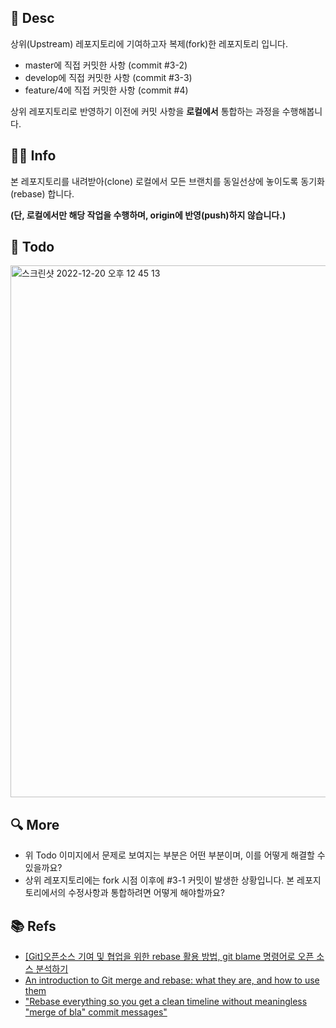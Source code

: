 ## 📄 Desc
상위(Upstream) 레포지토리에 기여하고자 복제(fork)한 레포지토리 입니다.
 - master에 직접 커밋한 사항 (commit #3-2)
 - develop에 직접 커밋한 사항 (commit #3-3)
 - feature/4에 직접 커밋한 사항 (commit #4)

상위 레포지토리로 반영하기 이전에 커밋 사항을 **로컬에서** 통합하는 과정을 수행해봅니다.

## ☝🏻 Info
본 레포지토리를 내려받아(clone) 로컬에서 모든 브랜치를 동일선상에 놓이도록 동기화(rebase) 합니다.

**(단, 로컬에서만 해당 작업을 수행하며, origin에 반영(push)하지 않습니다.)**



## 🎯 Todo
<img width="851" alt="스크린샷 2022-12-20 오후 12 45 13" src="https://user-images.githubusercontent.com/17680551/208579059-358a6001-c1c8-4442-b029-bbee8e6b012f.png">


## 🔍 More
- 위 Todo 이미지에서 문제로 보여지는 부분은 어떤 부분이며, 이를 어떻게 해결할 수 있을까요?
- 상위 레포지토리에는 fork 시점 이후에 #3-1 커밋이 발생한 상황입니다. 본 레포지토리에서의 수정사항과 통합하려면 어떻게 해야할까요?


## 📚 Refs
 - [[Git]오픈소스 기여 및 협업을 위한 rebase 활용 방법, git blame 명령어로 오픈 소스 분석하기](https://ihp001.tistory.com/229)
 - [An introduction to Git merge and rebase: what they are, and how to use them](https://www.freecodecamp.org/news/an-introduction-to-git-merge-and-rebase-what-they-are-and-how-to-use-them-131b863785f/)
 - ["Rebase everything so you get a clean timeline without meaningless "merge of bla" commit messages"](https://news.ycombinator.com/item?id=18227090)
